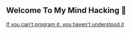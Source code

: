 ## Welcome To My Mind Hacking 👋
[If you can't program it, you haven't understood it](https://twitter.com/DavidDeutschOxf/status/1282661240100335616)



<!--
**dimastatz/dimastatz** is a ✨ _special_ ✨ repository because its `README.md` (this file) appears on your GitHub profile.

Here are some ideas to get you started:

- 🔭 I’m currently working on ...
- 🌱 I’m currently learning ...
- 👯 I’m looking to collaborate on ...
- 🤔 I’m looking for help with ...
- 💬 Ask me about ...
- 📫 How to reach me: ...
- 😄 Pronouns: ...
- ⚡ Fun fact: ...
-->

